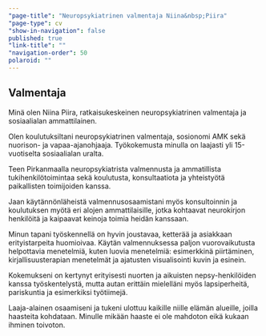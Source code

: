 ```yaml
---
"page-title": "Neuropsykiatrinen valmentaja Niina&nbsp;Piira"
"page-type": cv
"show-in-navigation": false
published: true
"link-title": ""
"navigation-order": 50
polaroid: ""
---
```



## Valmentaja

Minä olen Niina Piira, ratkaisukeskeinen neuropsykiatrinen valmentaja ja sosiaalialan ammattilainen.

Olen koulutuksiltani neuropsykiatrinen valmentaja, sosionomi AMK sekä nuorison- ja vapaa-ajanohjaaja. Työkokemusta minulla on laajasti yli 15-vuotiselta sosiaalialan uralta.

Teen Pirkanmaalla neuropsykiatrista valmennusta ja ammatillista tukihenkilötoimintaa sekä koulutusta, konsultaatiota ja yhteistyötä paikallisten toimijoiden kanssa.

Jaan käytännönläheistä valmennusosaamistani myös konsultoinnin ja koulutuksen myötä eri alojen ammattilaisille, jotka kohtaavat neurokirjon henkilöitä ja kaipaavat keinoja toimia heidän kanssaan.

Minun tapani työskennellä on hyvin joustavaa, ketterää ja asiakkaan erityistarpeita huomioivaa. Käytän valmennuksessa paljon vuorovaikutusta helpottavia menetelmiä, kuten luovia menetelmiä: esimerkkinä piirtäminen, kirjallisuusterapian menetelmät ja ajatusten visualisointi kuvin ja esinein.

Kokemukseni on kertynyt erityisesti nuorten ja aikuisten nepsy-henkilöiden kanssa työskentelystä, mutta autan erittäin mielelläni myös lapsiperheitä, pariskuntia ja esimerkiksi työtiimejä.

Laaja-alainen osaamiseni ja tukeni ulottuu kaikille niille elämän alueille, joilla haasteita kohdataan. Minulle mikään haaste ei ole mahdoton eikä kukaan ihminen toivoton.
